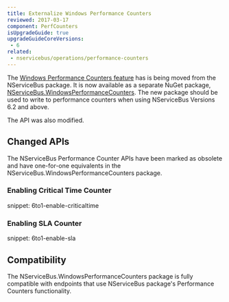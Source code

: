 ```yaml
---
title: Externalize Windows Performance Counters
reviewed: 2017-03-17
component: PerfCounters
isUpgradeGuide: true
upgradeGuideCoreVersions:
 - 6
related: 
 - nservicebus/operations/performance-counters
---
```


The [Windows Performance Counters feature](/nservicebus/operations/performance-counters.md) has is being moved from the NServiceBus package. It is now available as a separate NuGet package, [NServiceBus.WindowsPerformanceCounters](https://www.nuget.org/packages/NServiceBus.WindowsPerformanceCounters/). The new package should be used to write to performance counters when using NServiceBus Versions 6.2 and above.

The API was also modified.


## Changed APIs

The NServiceBus Performance Counter APIs have been marked as obsolete and have one-for-one equivalents in the NServiceBus.WindowsPerformanceCounters package.


### Enabling Critical Time Counter

snippet: 6to1-enable-criticaltime


### Enabling SLA Counter

snippet: 6to1-enable-sla


## Compatibility

The NServiceBus.WindowsPerformanceCounters package is fully compatible with endpoints that use NServiceBus package's Performance Counters functionality.